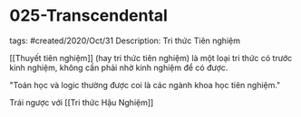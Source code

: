 # 025-Transcendental

tags: #created/2020/Oct/31
Description: Tri thức Tiên nghiệm

[[Thuyết tiên nghiệm]] (hay tri thức tiên nghiệm) là một loại tri thức có trước kinh nghiệm, không cần phải nhờ kinh nghiệm để có được. 

"Toán học và logic thường được coi là các ngành khoa học tiên nghiệm." 

Trái ngược với [[Tri thức Hậu Nghiệm]]